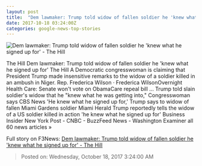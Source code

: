 ```yaml
---
layout: post
title:  "Dem lawmaker: Trump told widow of fallen soldier he 'knew what he signed up for' - The Hill"
date: 2017-10-18 03:24:00Z
categories: google-news-top-stories
---
```


![Dem lawmaker: Trump told widow of fallen soldier he 'knew what he signed up for' - The Hill](http://thehill.com/sites/default/files/donaldtrump1_091417getty.jpg)

The Hill Dem lawmaker: Trump told widow of fallen soldier he 'knew what he signed up for' The Hill A Democratic congresswoman is claiming that President Trump made insensitive remarks to the widow of a soldier killed in an ambush in Niger. Rep. Frederica Wilson · Frederica WilsonOvernight Health Care: Senate won't vote on ObamaCare repeal bill ... Trump told slain soldier's widow that he "knew what he was getting into," Congresswoman says CBS News 'He knew what he signed up for,' Trump says to widow of fallen Miami Gardens soldier Miami Herald Trump reportedly tells the widow of a US soldier killed in action 'he knew what he signed up for' Business Insider New York Post - CNBC - BuzzFeed News - Washington Examiner all 60 news articles »


Full story on F3News: [Dem lawmaker: Trump told widow of fallen soldier he 'knew what he signed up for' - The Hill](http://www.f3nws.com/n/YeEEM)

> Posted on: Wednesday, October 18, 2017 3:24:00 AM
